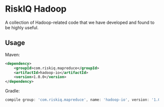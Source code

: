 # RiskIQ Hadoop

A collection of Hadoop-related code that we have developed and found to be highly useful.


## Usage
Maven:
```xml
<dependency>
    <groupId>com.riskiq.mapreduce</groupId>
    <artifactId>hadoop-io</artifactId>
    <version>1.0.0</version>
</dependency>
```

Gradle:
```groovy
compile group: 'com.riskiq.mapreduce', name: 'hadoop-io', version: '1.0.0'
```